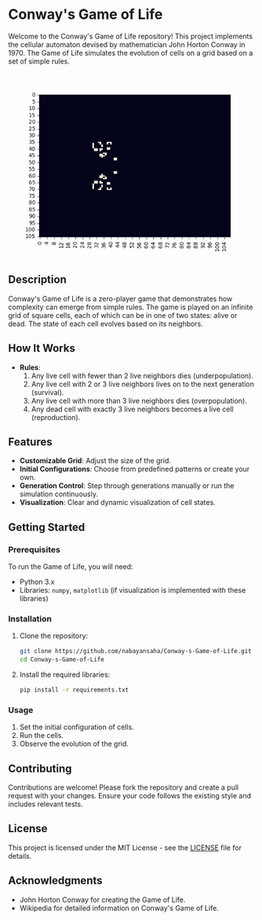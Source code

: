 # Conway's Game of Life

Welcome to the Conway's Game of Life repository! This project implements the cellular automaton devised by mathematician John Horton Conway in 1970. The Game of Life simulates the evolution of cells on a grid based on a set of simple rules.

![Conway's Game of Life Demo](game_of_life(7).gif)

## Description

Conway's Game of Life is a zero-player game that demonstrates how complexity can emerge from simple rules. The game is played on an infinite grid of square cells, each of which can be in one of two states: alive or dead. The state of each cell evolves based on its neighbors.

## How It Works

- **Rules**:
  1. Any live cell with fewer than 2 live neighbors dies (underpopulation).
  2. Any live cell with 2 or 3 live neighbors lives on to the next generation (survival).
  3. Any live cell with more than 3 live neighbors dies (overpopulation).
  4. Any dead cell with exactly 3 live neighbors becomes a live cell (reproduction).

## Features

- **Customizable Grid**: Adjust the size of the grid.
- **Initial Configurations**: Choose from predefined patterns or create your own.
- **Generation Control**: Step through generations manually or run the simulation continuously.
- **Visualization**: Clear and dynamic visualization of cell states.

## Getting Started

### Prerequisites

To run the Game of Life, you will need:

- Python 3.x
- Libraries: `numpy`, `matplotlib` (if visualization is implemented with these libraries)

### Installation

1. Clone the repository:
    ```sh
    git clone https://github.com/nabayansaha/Conway-s-Game-of-Life.git
    cd Conway-s-Game-of-Life
    ```

2. Install the required libraries:
    ```sh
    pip install -r requirements.txt
    ```

### Usage

1. Set the initial configuration of cells.
2. Run the cells.
3. Observe the evolution of the grid.

## Contributing

Contributions are welcome! Please fork the repository and create a pull request with your changes. Ensure your code follows the existing style and includes relevant tests.

## License

This project is licensed under the MIT License - see the [LICENSE](LICENSE) file for details.

## Acknowledgments

- John Horton Conway for creating the Game of Life.
- Wikipedia for detailed information on Conway's Game of Life.
